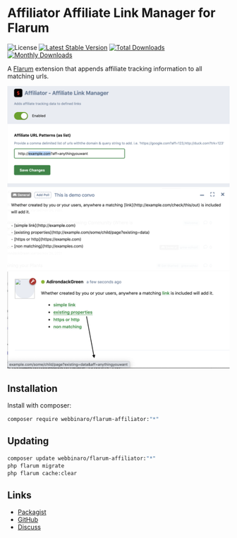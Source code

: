 # Affiliator Affiliate Link Manager for Flarum

![License](https://img.shields.io/github/license/eddiewebb/flarum-affiliator) [![Latest Stable Version](https://img.shields.io/packagist/v/webbinaro/flarum-affiliator.svg)](https://packagist.org/packages/webbinaro/flarum-affiliator) [![Total Downloads](https://img.shields.io/packagist/dt/webbinaro/flarum-affiliator.svg)](https://packagist.org/packages/webbinaro/flarum-affiliator)  [![Monthly Downloads](https://img.shields.io/packagist/dm/webbinaro/flarum-affiliator)](https://packagist.org/packages/webbinaro/flarum-affiliator)

A [Flarum](http://flarum.org) extension that appends affiliate tracking information to all matching urls.

![provide sample URL in settings to define host and affiliate info](https://github.com/eddiewebb/flarum-affiliator/raw/main/assets/settings.png)![Users add/edit URLs normally, with no concern for affiliate](https://github.com/eddiewebb/flarum-affiliator/raw/main/assets/edit.png)![replaces matching host, reghardless of url](https://github.com/eddiewebb/flarum-affiliator/raw/main/assets/matching.png)

## Installation

Install with composer:

```sh
composer require webbinaro/flarum-affiliator:"*"
```

## Updating

```sh
composer update webbinaro/flarum-affiliator:"*"
php flarum migrate
php flarum cache:clear
```

## Links

- [Packagist](https://packagist.org/packages/webbinaro/flarum-affiliator)
- [GitHub](https://github.com/webbinaro/flarum-affiliator)
- [Discuss](https://discuss.flarum.org/d/30000-affiliate-link-manager)
